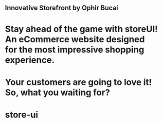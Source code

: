 ## Innovative Storefront by Ophir Bucai

# Stay ahead of the game with storeUI! An eCommerce website designed for the most impressive shopping experience.

# Your customers are going to love it! So, what you waiting for?
# store-ui
